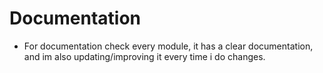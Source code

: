 # Documentation

- For documentation check every module, it has a clear documentation, and im also updating/improving it every time i do changes.
